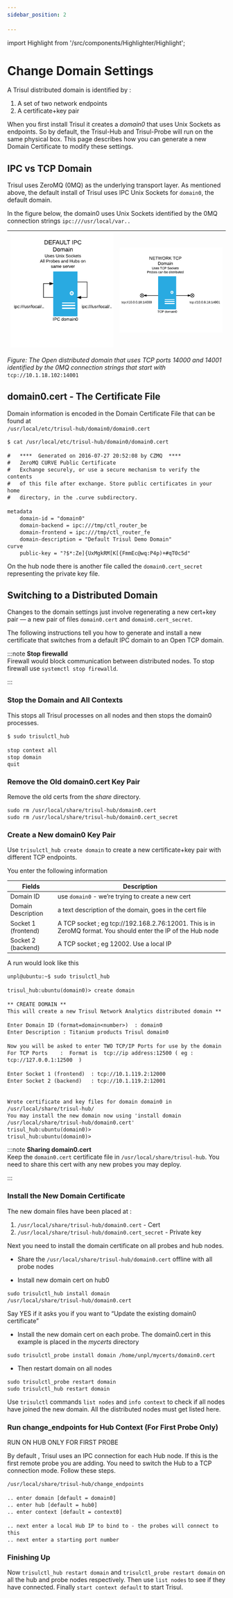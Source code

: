 ```yaml
---
sidebar_position: 2

---
```


import Highlight from '/src/components/Highlighter/Highlight';

# Change Domain Settings

A Trisul distributed domain is identified by :

1. A set of two network endpoints
2. A certificate+key pair

When you first install Trisul it creates a *domain0* that uses Unix
Sockets as endpoints. So by default, the Trisul-Hub and Trisul-Probe
will run on the same physical box. This page describes how you can
generate a new Domain Certificate to modify these settings.

## IPC vs TCP Domain

Trisul uses ZeroMQ (0MQ) as the underlying transport layer. As mentioned
above, the default install of Trisul uses IPC Unix Sockets for
`domain0`, the default domain.

In the figure below, the domain0 uses Unix Sockets identified by the 0MQ
connection strings `ipc:///usr/local/var..`

| ![](images/ipctcp.png) | ![](images/tcpdomain.png) |
| ---------------------- | ------------------------- |

*Figure: The Open distributed domain that uses TCP ports 14000 and 14001 identified by the 0MQ connection strings that start with* `tcp://10.1.18.102:14001` 

## domain0.cert - The Certificate File

Domain information is encoded in the Domain Certificate File that can be
found at  
`/usr/local/etc/trisul-hub/domain0/domain0.cert`

```language-bash
$ cat /usr/local/etc/trisul-hub/domain0/domain0.cert

#   ****  Generated on 2016-07-27 20:52:08 by CZMQ  ****
#   ZeroMQ CURVE Public Certificate
#   Exchange securely, or use a secure mechanism to verify the contents
#   of this file after exchange. Store public certificates in your home
#   directory, in the .curve subdirectory.

metadata
    domain-id = "domain0"
    domain-backend = ipc:///tmp/ctl_router_be
    domain-frontend = ipc:///tmp/ctl_router_fe
    domain-description = "Default Trisul Demo Domain"
curve
    public-key = "?$*:Ze]{UxMgkRM[K[{FmmEc@wq:P4p)+#qT0c5d"
```

On the hub node there is another file called the `domain0.cert_secret`
representing the private key file.

## Switching to a Distributed Domain

Changes to the domain settings just involve regenerating a new cert+key
pair — a new pair of files `domain0.cert` and `domain0.cert_secret`.

The following instructions tell you how to generate and install a new
certificate that switches from a default IPC domain to an Open TCP
domain.

:::note **Stop firewalld**  
Firewall would block communication between distributed nodes. To stop
firewall use `systemctl stop firewalld`.

:::

### Stop the Domain and All Contexts

This stops all Trisul processes on all nodes and then stops the domain0
processes.

```language-bash
$ sudo trisulctl_hub

stop context all
stop domain
quit
```

### Remove the Old domain0.cert Key Pair

Remove the old certs from the *share* directory.

```language-bash
sudo rm /usr/local/share/trisul-hub/domain0.cert
sudo rm /usr/local/share/trisul-hub/domain0.cert_secret
```

### Create a New domain0 Key Pair

Use `trisulctl_hub create domain` to create a new certificate+key pair
with different TCP endpoints.

You enter the following information

| Fields              | Description                                                                                |
| ------------------- | ------------------------------------------------------------------------------------------ |
| Domain ID           | use `domain0` - we’re trying to create a new cert                                          |
| Domain Description  | a text description of the domain, goes in the cert file                                    |
| Socket 1 (frontend) | A TCP socket ; eg tcp://192.168.2.76:12001. This is in ZeroMQ format. You should enter the IP of the Hub node                                                                                                 |
| Socket 2 (backend)  | A TCP socket ; eg 12002. Use a local IP                                                    |

A run would look like this

```language-bash
unpl@ubuntu:~$ sudo trisulctl_hub 

trisul_hub:ubuntu(domain0)> create domain

** CREATE DOMAIN ** 
This will create a new Trisul Network Analytics distributed domain ** 

Enter Domain ID (format=domain<number>)  : domain0 
Enter Description : Titanium products Trisul domain0

Now you will be asked to enter TWO TCP/IP Ports for use by the domain 
For TCP Ports    :  Format is  tcp://ip address:12500 ( eg : tcp://127.0.0.1:12500  ) 

Enter Socket 1 (frontend)  : tcp://10.1.119.2:12000
Enter Socket 2 (backend)   : tcp://10.1.119.2:12001


Wrote certificate and key files for domain domain0 in /usr/local/share/trisul-hub/
You may install the new domain now using 'install domain /usr/local/share/trisul-hub/domain0.cert' 
trisul_hub:ubuntu(domain0)> 
trisul_hub:ubuntu(domain0)> 
```

:::note **Sharing domain0.cert**  
Keep the `domain0.cert` certificate file in
`/usr/local/share/trisul-hub`. You need to share this cert with any new
probes you may deploy.

:::

### Install the New Domain Certificate

The new domain files have been placed at :  

1. `/usr/local/share/trisul-hub/domain0.cert` - Cert  
2. `/usr/local/share/trisul-hub/domain0.cert_secret` - Private key

Next you need to install the domain certificate on all probes and hub
nodes.

- Share the `/usr/local/share/trisul-hub/domain0.cert` offline with all
  probe nodes

- Install new domain cert on hub0

```
sudo trisulctl_hub install domain
/usr/local/share/trisul-hub/domain0.cert
```

Say YES if it asks you if you want to “Update the existing domain0
certificate”

- Install the new domain cert on each probe. The domain0.cert in this
  example is placed in the *mycerts* directory

```
sudo trisulctl_probe install domain /home/unpl/mycerts/domain0.cert
```

- Then restart domain on all nodes

```
sudo trisulctl_probe restart domain  
sudo trisulctl_hub restart domain
```

Use `trisulctl` commands `list nodes` and `info context` to check if all
nodes have joined the new domain. All the distributed nodes must get
listed here.

### Run change_endpoints for Hub Context (For First Probe Only)

<span class="badge badge--danger">RUN ON HUB</span>
<span class="badge badge--info">ONLY FOR FIRST PROBE</span>

By default , Trisul uses an IPC connection for each Hub node. If this is
the first remote probe you are adding. You need to switch the Hub to a TCP connection mode. Follow these steps.

```language-bash
/usr/local/share/trisul-hub/change_endpoints

.. enter domain [default = domain0]
.. enter hub [default = hub0]
.. enter context [default = context0]

.. next enter a local Hub IP to bind to - the probes will connect to this
.. next enter a starting port number
```

### Finishing Up

Now `trisulctl_hub restart domain` and `trisulctl_probe restart domain`
on all the hub and probe nodes respectively. Then use `list nodes` to
see if they have connected. Finally `start context default` to start
Trisul.

